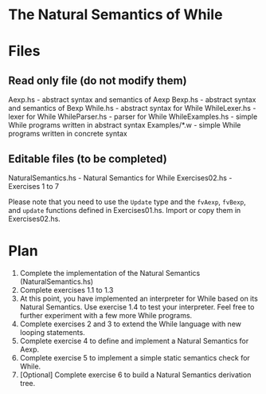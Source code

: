 # The Natural Semantics of While

# Files

## Read only file (do not modify them)

Aexp.hs          - abstract syntax and semantics of Aexp
Bexp.hs          - abstract syntax and semantics of Bexp
While.hs         - abstract syntax for While
WhileLexer.hs    - lexer for While
WhileParser.hs   - parser for While
WhileExamples.hs - simple While programs written in abstract syntax
Examples/*.w     - simple While programs written in concrete syntax

## Editable files (to be completed)

NaturalSemantics.hs - Natural Semantics for While
Exercises02.hs      - Exercises 1 to 7

Please note that you need to use the `Update` type and the `fvAexp`,
`fvBexp`, and `update` functions defined in Exercises01.hs. Import or
copy them in Exercises02.hs.

# Plan

1. Complete the implementation of the Natural Semantics (NaturalSemantics.hs)
2. Complete exercises 1.1 to 1.3
3. At this point, you have implemented an interpreter for While based on its
   Natural Semantics. Use exercise 1.4 to test your interpreter. Feel free to
   further experiment with a few more While programs.
4. Complete exercises 2 and 3 to extend the While language with new looping
   statements.
5. Complete exercise 4 to define and implement a Natural Semantics for Aexp.
6. Complete exercise 5 to implement a simple static semantics check for While.
7. [Optional] Complete exercise 6 to build a Natural Semantics derivation tree.
